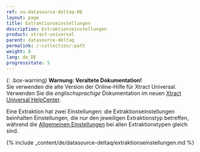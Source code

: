 ```yaml
---
ref: xu-datasource-deltaq-08
layout: page
title: Extraktionseinstellungen
description: Extraktionseinstellungen
product: xtract-universal
parent: datasource-deltaq
permalink: /:collection/:path
weight: 8
lang: de_DE
progressstate: 5
---
```


{: .box-warning}
**Warnung: Veraltete Dokumentation!** <br>
Sie verwenden die alte Version der Online-Hilfe für Xtract Universal.<br>
Verwenden Sie die *englischsprachige* Dokumentation im neuen [Xtract Universal HelpCenter](https://helpcenter.theobald-software.com/xtract-universal/documentation/introduction/).

Eine Extraktion hat zwei Einstellungen: die Extraktionseinstellungen beinhalten Einstellungen, die nur den jeweiligen Extraktionstyp betreffen, während die [Allgemeinen Einstellungen](../erste-schritte/allgemeine-einstellungen) bei allen Extraktionstypen gleich sind.

{% include _content/de/datasource-deltaq/extraktionseinstellungen.md %}

